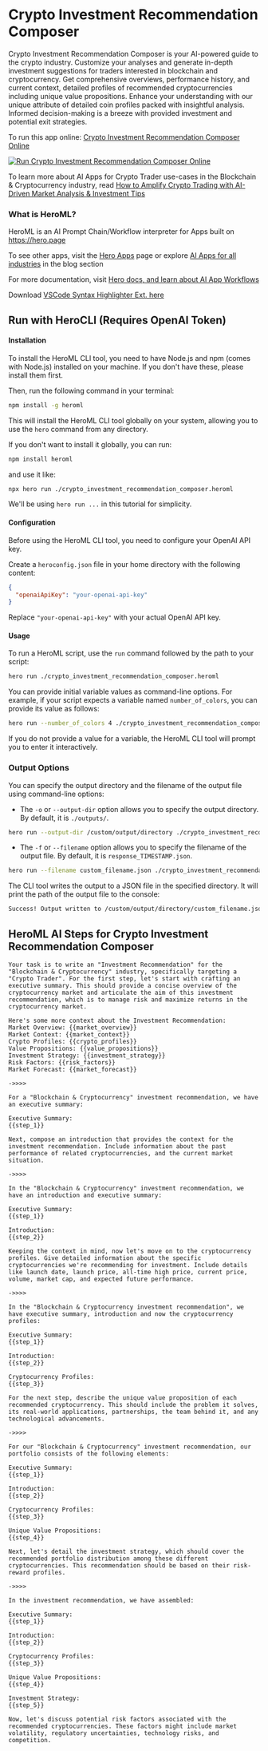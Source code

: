 # Crypto Investment Recommendation Composer

Crypto Investment Recommendation Composer is your AI-powered guide to the crypto industry. Customize your analyses and generate in-depth investment suggestions for traders interested in blockchain and cryptocurrency. Get comprehensive overviews, performance history, and current context, detailed profiles of recommended cryptocurrencies including unique value propositions. Enhance your understanding with our unique attribute of detailed coin profiles packed with insightful analysis. Informed decision-making is a breeze with provided investment and potential exit strategies.

To run this app online: [Crypto Investment Recommendation Composer Online](https://hero.page/app/crypto-investment-recommendation-composer-ai-powered-custom-crypto-analysis/i8TboHrdR8qX6FiV4rKf)

[![Run Crypto Investment Recommendation Composer Online](/assets/run.svg)](https://hero.page/app/crypto-investment-recommendation-composer-ai-powered-custom-crypto-analysis/i8TboHrdR8qX6FiV4rKf)

To learn more about AI Apps for Crypto Trader use-cases in the Blockchain & Cryptocurrency industry, read [How to Amplify Crypto Trading with AI-Driven Market Analysis & Investment Tips](https://hero.page/blog/ai/blockchain-and-cryptocurrency/how-to-amplify-crypto-trading-with-ai-driven-market-analysis-and-investment-tips/170752)

### What is HeroML?
HeroML is an AI Prompt Chain/Workflow interpreter for Apps built on https://hero.page 

To see other apps, visit the [Hero Apps](https://hero.page/apps) page or explore [AI Apps for all industries](https://hero.page/blog) in the blog section

For more documentation, visit [Hero docs, and learn about AI App Workflows](https://hero.page/tutorials/introduction-to-heroml)

Download [VSCode Syntax Highlighter Ext. here](https://marketplace.visualstudio.com/items?itemName=hero-page.heroml)

## Run with HeroCLI (Requires OpenAI Token)

#### Installation

To install the HeroML CLI tool, you need to have Node.js and npm (comes with Node.js) installed on your machine. If you don't have these, please install them first. 

Then, run the following command in your terminal:

```bash
npm install -g heroml
```

This will install the HeroML CLI tool globally on your system, allowing you to use the `hero` command from any directory.

If you don't want to install it globally, you can run:

```bash
npm install heroml
```

and use it like:

```bash
npx hero run ./crypto_investment_recommendation_composer.heroml
```

We'll be using `hero run ...` in this tutorial for simplicity.

#### Configuration

Before using the HeroML CLI tool, you need to configure your OpenAI API key. 

Create a `heroconfig.json` file in your home directory with the following content:

```json
{
  "openaiApiKey": "your-openai-api-key"
}
```

Replace `"your-openai-api-key"` with your actual OpenAI API key.

#### Usage

To run a HeroML script, use the `run` command followed by the path to your script:

```bash
hero run ./crypto_investment_recommendation_composer.heroml
```

You can provide initial variable values as command-line options. For example, if your script expects a variable named `number_of_colors`, you can provide its value as follows:

```bash
hero run --number_of_colors 4 ./crypto_investment_recommendation_composer.heroml
```

If you do not provide a value for a variable, the HeroML CLI tool will prompt you to enter it interactively.

### Output Options

You can specify the output directory and the filename of the output file using command-line options:

- The `-o` or `--output-dir` option allows you to specify the output directory. By default, it is `./outputs/`.

```bash
hero run --output-dir /custom/output/directory ./crypto_investment_recommendation_composer.heroml
```

- The `-f` or `--filename` option allows you to specify the filename of the output file. By default, it is `response_TIMESTAMP.json`.

```bash
hero run --filename custom_filename.json ./crypto_investment_recommendation_composer.heroml
```

The CLI tool writes the output to a JSON file in the specified directory. It will print the path of the output file to the console:

```bash
Success! Output written to /custom/output/directory/custom_filename.json
```


## HeroML AI Steps for Crypto Investment Recommendation Composer
```
Your task is to write an "Investment Recommendation" for the "Blockchain & Cryptocurrency" industry, specifically targeting a "Crypto Trader". For the first step, let's start with crafting an executive summary. This should provide a concise overview of the cryptocurrency market and articulate the aim of this investment recommendation, which is to manage risk and maximize returns in the cryptocurrency market.

Here's some more context about the Investment Recommendation:
Market Overview: {{market_overview}}
Market Context: {{market_context}}
Crypto Profiles: {{crypto_profiles}}
Value Propositions: {{value_propositions}}
Investment Strategy: {{investment_strategy}}
Risk Factors: {{risk_factors}}
Market Forecast: {{market_forecast}}

->>>>

For a "Blockchain & Cryptocurrency" investment recommendation, we have an executive summary:

Executive Summary:
{{step_1}}

Next, compose an introduction that provides the context for the investment recommendation. Include information about the past performance of related cryptocurrencies, and the current market situation.

->>>>

In the "Blockchain & Cryptocurrency" investment recommendation, we have an introduction and executive summary:

Executive Summary:
{{step_1}}

Introduction:
{{step_2}}

Keeping the context in mind, now let's move on to the cryptocurrency profiles. Give detailed information about the specific cryptocurrencies we're recommending for investment. Include details like launch date, launch price, all-time high price, current price, volume, market cap, and expected future performance.

->>>>

In the "Blockchain & Cryptocurrency investment recommendation", we have executive summary, introduction and now the cryptocurrency profiles:

Executive Summary:
{{step_1}}

Introduction:
{{step_2}}

Cryptocurrency Profiles:
{{step_3}}

For the next step, describe the unique value proposition of each recommended cryptocurrency. This should include the problem it solves, its real-world applications, partnerships, the team behind it, and any technological advancements.

->>>>

For our "Blockchain & Cryptocurrency" investment recommendation, our portfolio consists of the following elements:

Executive Summary:
{{step_1}}

Introduction:
{{step_2}}

Cryptocurrency Profiles:
{{step_3}}

Unique Value Propositions:
{{step_4}}

Next, let's detail the investment strategy, which should cover the recommended portfolio distribution among these different cryptocurrencies. This recommendation should be based on their risk-reward profiles.

->>>>

In the investment recommendation, we have assembled:

Executive Summary:
{{step_1}}

Introduction:
{{step_2}}

Cryptocurrency Profiles:
{{step_3}}

Unique Value Propositions:
{{step_4}}

Investment Strategy:
{{step_5}}

Now, let's discuss potential risk factors associated with the recommended cryptocurrencies. These factors might include market volatility, regulatory uncertainties, technology risks, and competition.


```

